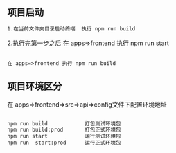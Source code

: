## 项目启动

```bash
1.在当前文件夹目录启动终端  执行 npm run build
```

2.执行完第一步之后 在 apps=>frontend 执行 npm run start
```

在 apps=>frontend 执行 npm run build
```




## 项目环境区分
在 apps=>frontend=>src=>api=>config文件下配置环境地址
```bash

npm run build            打包测试环境包
npm run build:prod       打包正式环境包
npm run start            运行测试环境包
npm run  start:prod      运行正式环境包
```
